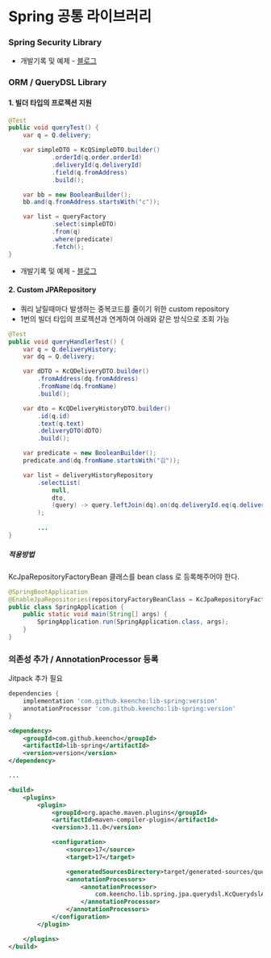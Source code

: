 # Spring 공통 라이브러리  

### Spring Security Library
- 개발기록 및 예제 - [블로그](https://keencho.github.io/posts/spring-security-custom-library/)  

### ORM / QueryDSL Library  

#### 1. 빌더 타입의 프로젝션 지원
```java
@Test
public void queryTest() {
    var q = Q.delivery;

    var simpleDTO = KcQSimpleDTO.builder()
            .orderId(q.order.orderId)
            .deliveryId(q.deliveryId)
            .field(q.fromAddress)
            .build();

    var bb = new BooleanBuilder();
    bb.and(q.fromAddress.startsWith("c"));

    var list = queryFactory
            .select(simpleDTO)
            .from(q)
            .where(predicate)
            .fetch();
}
```
- 개발기록 및 예제 - [블로그](https://keencho.github.io/posts/querydsl-qbuilder-qsetter-2/)

#### 2. Custom JPARepository  
- 쿼리 날릴때마다 발생하는 중복코드를 줄이기 위한 custom repository
- 1번의 빌더 타입의 프로젝션과 연계하여 아래와 같은 방식으로 조회 가능  

```java
@Test
public void queryHandlerTest() {
    var q = Q.deliveryHistory;
    var dq = Q.delivery;

    var dDTO = KcQDeliveryDTO.builder()
        .fromAddress(dq.fromAddress)
        .fromName(dq.fromName)
        .build();

    var dto = KcQDeliveryHistoryDTO.builder()
        .id(q.id)
        .text(q.text)
        .deliveryDTO(dDTO)
        .build();

    var predicate = new BooleanBuilder();
    predicate.and(dq.fromName.startsWith("김"));

    var list = deliveryHistoryRepository
        .selectList(
            null,
            dto,
            (query) -> query.leftJoin(dq).on(dq.deliveryId.eq(q.deliveryId))
        );
    
        ...
}
```  

##### 적용방법  
KcJpaRepositoryFactoryBean 클래스를 bean class 로 등록해주어야 한다.  

```java
@SpringBootApplication
@EnableJpaRepositories(repositoryFactoryBeanClass = KcJpaRepositoryFactoryBean.class)
public class SpringApplication {
    public static void main(String[] args) {
        SpringApplication.run(SpringApplication.class, args);
    }
}
```

### 의존성 추가 / AnnotationProcessor 등록
Jitpack 추가 필요

```gradle
dependencies {
    implementation 'com.github.keencho:lib-spring:version'
    annotationProcessor 'com.github.keencho:lib-spring:version'
}
```

```xml
<dependency>
    <groupId>com.github.keencho</groupId>
    <artifactId>lib-spring</artifactId>
    <version>version</version>
</dependency>

...

<build>
    <plugins>
        <plugin>
            <groupId>org.apache.maven.plugins</groupId>
            <artifactId>maven-compiler-plugin</artifactId>
            <version>3.11.0</version>

            <configuration>
                <source>17</source>
                <target>17</target>

                <generatedSourcesDirectory>target/generated-sources/querydsl</generatedSourcesDirectory>
                <annotationProcessors>
                    <annotationProcessor>
                        com.keencho.lib.spring.jpa.querydsl.KcQuerydslAnnotationProcessor
                    </annotationProcessor>
                </annotationProcessors>
            </configuration>
        </plugin>

    </plugins>
</build>
```
